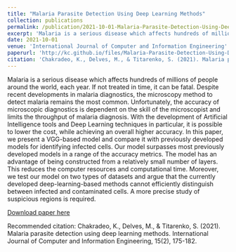 ```yaml
---
title: "Malaria Parasite Detection Using Deep Learning Methods"
collection: publications
permalink: /publication/2021-10-01-Malaria-Parasite-Detection-Using-Deep-Learning-Methods
excerpt: 'Malaria is a serious disease which affects hundreds of millions of people around the world, each year. If not treated in time, it can be fatal. Despite recent developments in malaria diagnostics, the microscopy method to detect malaria remains the most common. Unfortunately, the accuracy of microscopic diagnostics is dependent on the skill of the microscopist and limits the throughput of malaria diagnosis. With the development of Artificial Intelligence tools and Deep Learning techniques in particular, it is possible to lower the cost, while achieving an overall higher accuracy. In this paper, we present a VGG-based model and compare it with previously developed models for identifying infected cells. Our model surpasses most previously developed models in a range of the accuracy metrics. The model has an advantage of being constructed from a relatively small number of layers. This reduces the computer resources and computational time. Moreover, we test our model on two types of datasets and argue that the currently developed deep-learning-based methods cannot efficiently distinguish between infected and contaminated cells. A more precise study of suspicious regions is required.'
date: 2021-10-01
venue: 'International Journal of Computer and Information Engineering'
paperurl: 'http://kc.github.io/files/Malaria-Parasite-Detection-Using-Deep-Learning-Methods.pdf'
citation: 'Chakradeo, K., Delves, M., & Titarenko, S. (2021). Malaria parasite detection using deep learning methods. International Journal of Computer and Information Engineering, 15(2), 175-182.'
---
```

Malaria is a serious disease which affects hundreds of millions of people around the world, each year. If not treated in time, it can be fatal. Despite recent developments in malaria diagnostics, the microscopy method to detect malaria remains the most common. Unfortunately, the accuracy of microscopic diagnostics is dependent on the skill of the microscopist and limits the throughput of malaria diagnosis. With the development of Artificial Intelligence tools and Deep Learning techniques in particular, it is possible to lower the cost, while achieving an overall higher accuracy. In this paper, we present a VGG-based model and compare it with previously developed models for identifying infected cells. Our model surpasses most previously developed models in a range of the accuracy metrics. The model has an advantage of being constructed from a relatively small number of layers. This reduces the computer resources and computational time. Moreover, we test our model on two types of datasets and argue that the currently developed deep-learning-based methods cannot efficiently distinguish between infected and contaminated cells. A more precise study of suspicious regions is required.


[Download paper here](http://academicpages.github.io/files/Malaria-Parasite-Detection-Using-Deep-Learning-Methods.pdf)

Recommended citation: Chakradeo, K., Delves, M., & Titarenko, S. (2021). Malaria parasite detection using deep learning methods. International Journal of Computer and Information Engineering, 15(2), 175-182.